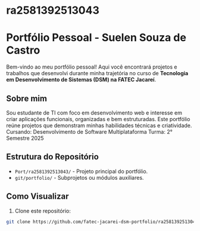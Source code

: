 # ra2581392513043
# Portfólio Pessoal - Suelen Souza de Castro

Bem-vindo ao meu portfólio pessoal! Aqui você encontrará projetos e trabalhos que desenvolvi durante minha trajetória no curso de **Tecnologia em Desenvolvimento de Sistemas (DSM) na FATEC Jacareí**.

## Sobre mim

Sou estudante de TI com foco em desenvolvimento web e interesse em criar aplicações funcionais, organizadas e bem estruturadas. Este portfólio reúne projetos que demonstram minhas habilidades técnicas e criatividade.
Cursando: Desenvolvimento de Software Multiplataforma
Turma: 2° Semestre 2025

## Estrutura do Repositório

- `Port/ra2581392513043/` - Projeto principal do portfólio.  
- `git/portfolio/` - Subprojetos ou módulos auxiliares.  

## Como Visualizar

1. Clone este repositório:
```bash
git clone https://github.com/fatec-jacarei-dsm-portfolio/ra2581392513043.git
